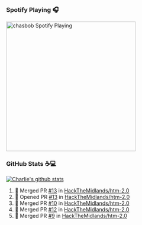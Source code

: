 ### Spotify Playing 🎧

[<img src="https://novatorem.chasbob.vercel.app/api/spotify" alt="chasbob Spotify Playing" width="350" />](https://open.spotify.com/user/charlie2026)

### GitHub Stats :coffee::computer:

[![Charlie's github stats](https://github-readme-stats-six-tau.vercel.app/api?username=chasbob)](https://github.com/anuraghazra/github-readme-stats)

<!--START_SECTION:activity-->
1. 🎉 Merged PR [#13](https://github.com//HackTheMidlands/htm-2.0/pull/13) in [HackTheMidlands/htm-2.0](https://github.com//HackTheMidlands/htm-2.0)
2. 💪 Opened PR [#13](https://github.com//HackTheMidlands/htm-2.0/pull/13) in [HackTheMidlands/htm-2.0](https://github.com//HackTheMidlands/htm-2.0)
3. 🎉 Merged PR [#10](https://github.com//HackTheMidlands/htm-2.0/pull/10) in [HackTheMidlands/htm-2.0](https://github.com//HackTheMidlands/htm-2.0)
4. 🎉 Merged PR [#12](https://github.com//HackTheMidlands/htm-2.0/pull/12) in [HackTheMidlands/htm-2.0](https://github.com//HackTheMidlands/htm-2.0)
5. 🎉 Merged PR [#9](https://github.com//HackTheMidlands/htm-2.0/pull/9) in [HackTheMidlands/htm-2.0](https://github.com//HackTheMidlands/htm-2.0)
<!--END_SECTION:activity-->
